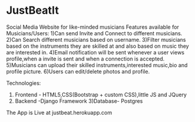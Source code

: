 # JustBeatIt
Social Media Website for like-minded musicians
Features available for Musicians/Users:
 1)Can send Invite and Connect to different musicians.
 2)Can Search different musicians based on username.
 3)Filter musicians based on the instruments they are skilled at and also based on music they are interested in.
 4)Email notification will be sent whenever a user views profile,when a invite is sent and when a connection is accepted.
 5)Musicians can upload their skilled instruments,interested music,bio and profile picture.
 6)Users can edit/delete photos and profile.

Technologies:
1) Frontend - HTML5,CSS(Bootstrap + custom CSS),little JS and JQuery
2) Backend -Django Framework
3)Database- Postgres

The App is Live at justbeat.herokuapp.com
